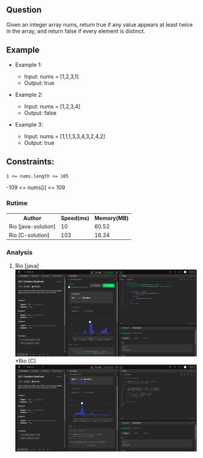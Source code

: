 

## Question

Given an integer array nums, return true if any value appears at least twice in the array, and return false if every element is distinct.

## Example

- Example 1:

    * Input: nums = [1,2,3,1]
    * Output: true
   
- Example 2:

    * Input: nums = [1,2,3,4]
    * Output: false
- Example 3:

    * Input: nums = [1,1,1,3,3,4,3,2,4,2]
    * Output: true

## Constraints:
    1 <= nums.length <= 105
   -109 <= nums[i] <= 109
### Rutime
<table>
  <tr>
    <th>Author</th>
    <th>Speed(ms)</th>
    <th>Memory(MB)</th>
  </tr>
   <tr>
    <td>Rio [java-solution]</td>
    <td>10</td >
    <td>60.52</td>
  </tr>
    <tr>
    <td>Rio [C-solution]</td>
    <td>103</td>
    <td>16.34</td>
  </tr>
</table>


### Analysis

1. Rio [java]
![img](img/rio_java.png)
   *Rio [C]
![img](img/rio_c.png)